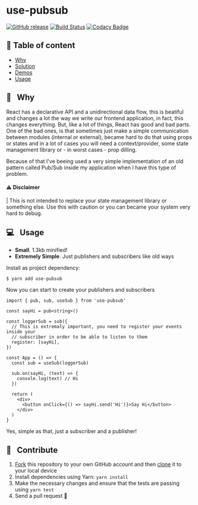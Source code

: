 # use-pubsub

[![GitHub release](https://img.shields.io/github/release/pedronauck/use-pubsub.svg)]()
[![Build Status](https://travis-ci.org/pedronauck/use-pubsub.svg?branch=master)](https://travis-ci.org/pedronauck/use-pubsub)
[![Codacy Badge](https://api.codacy.com/project/badge/Grade/ebdcc3e942b14363a96438b41c770b32)](https://www.codacy.com/app/pedronauck/use-pubsub?utm_source=github.com&utm_medium=referral&utm_content=pedronauck/use-pubsub&utm_campaign=Badge_Grade)

## 📜 Table of content

- [Why](#--why)
- [Solution](#--solution)
- [Demos](#--demos)
- [Usage](#--usage-demo)

## 🧐 &nbsp; Why

React has a declarative API and a unidirectional data flow, this is beatiful and changes a lot the way we write our frontend application, in fact, this changes everything. But, like a lot of things, React has good and bad parts. One of the bad ones, is that sometimes just make a simple communication between modules (internal or external), became hard to do that using props or states and in a lot of cases you will need a context/provider, some state management library or - in worst cases - prop dilling.

Because of that I've beeing used a very simple implementation of an old pattern called Pub/Sub inside my application when I have this type of problem.

#### ⚠️ Disclaimer

| This is not intended to replace your state management library or something else. Use this with caution or you can became your system very hard to debug.

## 💻 &nbsp; Usage

- **Small**. 1.3kb minified!
- **Extremely Simple**. Just publishers and subscribers like old ways

Install as project dependency:

```bash
$ yarn add use-pubsub
```

Now you can start to create your publishers and subscribers

```tsx
import { pub, sub, useSub } from 'use-pubsub'

const sayHi = pub<string>()

const loggerSub = sub({
  // This is extremaly important, you need to register your events inside your
  // subscriber in order to be able to listen to them
  register: [sayHi],
})

const App = () => {
  const sub = useSub(loggerSub)

  sub.on(sayHi, (text) => {
    console.log(text) // Hi
  })

  return (
    <div>
      <button onClick={() => sayHi.send('Hi')}>Say Hi</button>
    </div>
  )
}
```

Yes, simple as that, just a subscriber and a publisher!

## 🕺 &nbsp; Contribute

1.  [Fork](https://help.github.com/articles/fork-a-repo/) this repository to your own GitHub account and then [clone](https://help.github.com/articles/cloning-a-repository/) it to your local device
2.  Install dependencies using Yarn: `yarn install`
3.  Make the necessary changes and ensure that the tests are passing using `yarn test`
4.  Send a pull request 🙌
